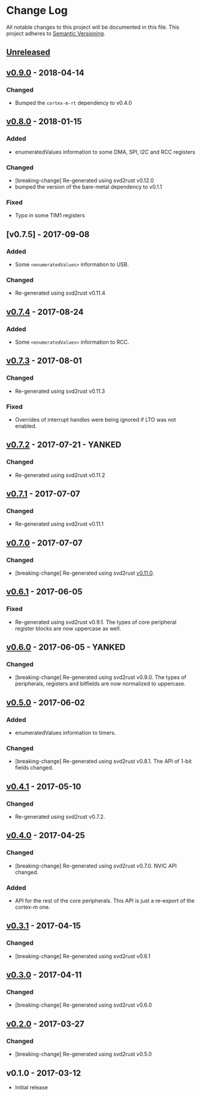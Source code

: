 # Change Log

All notable changes to this project will be documented in this file.
This project adheres to [Semantic Versioning](http://semver.org/).

## [Unreleased]

## [v0.9.0] - 2018-04-14

### Changed

- Bumped the `cortex-m-rt` dependency to v0.4.0

## [v0.8.0] - 2018-01-15

### Added

- enumeratedValues information to some DMA, SPI, I2C and RCC registers

### Changed

- [breaking-change] Re-generated using svd2rust v0.12.0
- bumped the version of the bare-metal dependency to v0.1.1

### Fixed

- Typo in some TIM1 registers

## [v0.7.5] - 2017-09-08

### Added

- Some `<enumeratedValues>` information to USB.

### Changed

- Re-generated using svd2rust v0.11.4

## [v0.7.4] - 2017-08-24

### Added

- Some `<enumeratedValues>` information to RCC.

## [v0.7.3] - 2017-08-01

### Changed

- Re-generated using svd2rust v0.11.3

### Fixed

- Overrides of interrupt handles were being ignored if LTO was not enabled.

## [v0.7.2] - 2017-07-21 - YANKED

### Changed

- Re-generated using svd2rust v0.11.2

## [v0.7.1] - 2017-07-07

### Changed

- Re-generated using svd2rust v0.11.1

## [v0.7.0] - 2017-07-07

### Changed

- [breaking-change] Re-generated using svd2rust [v0.11.0][svd2rust-11].

[svd2rust-11]: https://github.com/japaric/svd2rust/blob/master/CHANGELOG.md#v0110---2017-07-07

## [v0.6.1] - 2017-06-05

### Fixed

- Re-generated using svd2rust v0.9.1. The types of core peripheral register
  blocks are now uppercase as well.

## [v0.6.0] - 2017-06-05 - YANKED

### Changed

- [breaking-change] Re-generated using svd2rust v0.9.0. The types of
  peripherals, registers and bitfields are now normalized to uppercase.

## [v0.5.0] - 2017-06-02

### Added

- enumeratedValues information to timers.

### Changed

- [breaking-change] Re-generated using svd2rust v0.8.1. The API of 1-bit fields
  changed.

## [v0.4.1] - 2017-05-10

### Changed

- Re-generated using svd2rust v0.7.2.

## [v0.4.0] - 2017-04-25

### Changed

- [breaking-change] Re-generated using svd2rust v0.7.0. NVIC API changed.

### Added

- API for the rest of the core peripherals. This API is just a re-export of the
  cortex-m one.

## [v0.3.1] - 2017-04-15

### Changed

- [breaking-change] Re-generated using svd2rust v0.6.1

## [v0.3.0] - 2017-04-11

### Changed

- [breaking-change] Re-generated using svd2rust v0.6.0

## [v0.2.0] - 2017-03-27

### Changed

- [breaking-change] Re-generated using svd2rust v0.5.0

## v0.1.0 - 2017-03-12

- Initial release

[Unreleased]: https://github.com/japaric/stm32f103xx/compare/v0.9.0...HEAD
[v0.9.0]: https://github.com/japaric/stm32f103xx/compare/v0.8.0...v0.9.0
[v0.8.0]: https://github.com/japaric/stm32f103xx/compare/v0.7.5...v0.8.0
[v0.7.4]: https://github.com/japaric/stm32f103xx/compare/v0.7.4...v0.7.5
[v0.7.4]: https://github.com/japaric/stm32f103xx/compare/v0.7.3...v0.7.4
[v0.7.3]: https://github.com/japaric/stm32f103xx/compare/v0.7.2...v0.7.3
[v0.7.2]: https://github.com/japaric/stm32f103xx/compare/v0.7.1...v0.7.2
[v0.7.1]: https://github.com/japaric/stm32f103xx/compare/v0.7.0...v0.7.1
[v0.7.0]: https://github.com/japaric/stm32f103xx/compare/v0.6.1...v0.7.0
[v0.6.1]: https://github.com/japaric/stm32f103xx/compare/v0.6.0...v0.6.1
[v0.6.0]: https://github.com/japaric/stm32f103xx/compare/v0.5.0...v0.6.0
[v0.5.0]: https://github.com/japaric/stm32f103xx/compare/v0.4.1...v0.5.0
[v0.4.1]: https://github.com/japaric/stm32f103xx/compare/v0.4.0...v0.4.1
[v0.4.0]: https://github.com/japaric/stm32f103xx/compare/v0.3.1...v0.4.0
[v0.3.1]: https://github.com/japaric/stm32f103xx/compare/v0.3.0...v0.3.1
[v0.3.0]: https://github.com/japaric/stm32f103xx/compare/v0.2.0...v0.3.0
[v0.2.0]: https://github.com/japaric/stm32f103xx/compare/v0.1.0...v0.2.0
